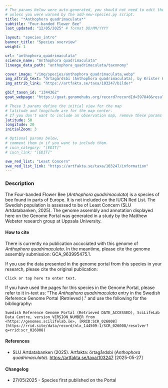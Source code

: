```yaml
---
# The params below were auto-generated, you should not need to edit them...
# unless you were warned by the add-new-species.py script.
title: "*Anthophora quadrimaculata*"
subtitle: "Four-banded Flower Bee"
last_updated: "12/05/2025" # format DD/MM/YYYY

layout: "species_intro"
banner_title: "Species overview"
weight: 1

url: "anthophora_quadrimaculata"
science_name: "Anthophora quadrimaculata"
lineage_data_path: "anthophora_quadrimaculata/taxonomy"

cover_image: "/img/species/anthophora_quadrimaculata.webp"
img_attrib_text: "Örtagårdsbi (Anthophora quadrimaculata), by Krister Hall, used with permission"
img_attrib_link: "https://artfakta.se/taxa/103247/bilder"

gbif_taxon_id: "1344362"
goat_webpage: "https://goat.genomehubs.org/record?recordId=597840&result=taxon&taxonomy=ncbi#anthophora%20quadrimaculata"

# These 3 params define the initial view for the map
# latitude and longitude are for the map center.
# If you don't want to include an observation map, remove these params
latitude: 50
longitude: 20
initialZoom: 3

# Optional params below,
# comment them in if you want to include them.
# iucn_category: "[EDIT]"
# iucn_link: "[EDIT]"

swe_red_list: "Least Concern"
swe_red_list_link: "https://artfakta.se/taxa/103247/information"
---
```


### Description

The Four-banded Flower Bee (_Anthophora quadrimaculata_) is a species of bee found in parts of Europe. It is not included on the IUCN Red List. The Swedish population is assessed to be of Least Concern (SLU Artdatabanken, 2025). The genome assembly and annotation displayed here on the Genome Portal was generated in a study by the Matthew Webster research group at Uppsala University.

#### How to cite

There is currently no publication accociated with this genome of _Anthophora quadrimaculata_. In the meantime, please cite the genome assembly submission: GCA_963995475.1.

If you use the data presented in the genome portal from this species in your research, please cite the original publication:

```{style=citation}
Click or tap here to enter text.
```

If you have used the pages for this species in the Genome Portal, please refer to it in-text as: "The _Anthophora quadrimaculata_ entry in the Swedish Reference Genome Portal (Retrieved <span class="todays-date"></span>)." and use the following for the bibliography:

```{style=citation}
Swedish Reference Genome Portal (Retrieved DATE_ACCESSED), SciLifeLab Data Centre, version VERSION_NUMBER from <https://genomes.scilifelab.se>, [RRID:SCR_026008](https://rrid.site/data/record/nlx_144509-1/SCR_026008/resolver?q=rrid:scr_026008)
```

#### References

- SLU Artdatabanken (2025). Artfakta: örtagårdsbi (_Anthophora quadrimaculata_). <https://artfakta.se/taxa/103247> [2025-05-27]

#### Changelog

- 27/05/2025 - Species first published on the Portal
